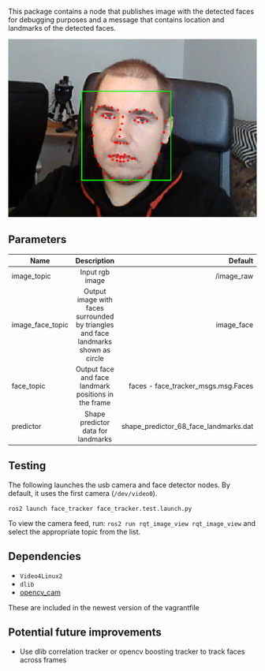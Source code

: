 
This package contains a node that publishes image with the detected faces for debugging purposes and a message that contains location and landmarks of the detected faces.

![](./img/example.png)

## Parameters

| Name             |                                    Description                                     |                               Default |
| ---------------- | :--------------------------------------------------------------------------------: | ------------------------------------: |
| image_topic      |                                  Input rgb image                                   |                            /image_raw |
| image_face_topic | Output image with faces surrounded by triangles and face landmarks shown as circle |                            image_face |
| face_topic       |                Output face and face landmark positions in the frame                |   faces - face_tracker_msgs.msg.Faces |
| predictor        |                         Shape predictor data for landmarks                         | shape_predictor_68_face_landmarks.dat |


## Testing

The following launches the usb camera and face detector nodes. By default, it uses the first camera (`/dev/video0`).

```console
ros2 launch face_tracker face_tracker.test.launch.py
```

To view the camera feed, run: `ros2 run rqt_image_view rqt_image_view` and select the appropriate topic from the list.

## Dependencies

* `Video4Linux2`
* `dlib`
* [opencv_cam](https://github.com/clydemcqueen/opencv_cam)

These are included in the newest version of the vagrantfile

## Potential future improvements

* Use dlib correlation tracker or opencv boosting tracker to track faces across frames